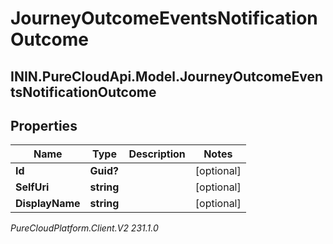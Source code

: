 # JourneyOutcomeEventsNotificationOutcome

## ININ.PureCloudApi.Model.JourneyOutcomeEventsNotificationOutcome

## Properties

|Name | Type | Description | Notes|
|------------ | ------------- | ------------- | -------------|
| **Id** | **Guid?** |  | [optional] |
| **SelfUri** | **string** |  | [optional] |
| **DisplayName** | **string** |  | [optional] |



_PureCloudPlatform.Client.V2 231.1.0_
